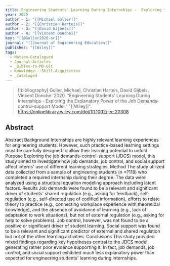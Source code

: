 ```yaml
---
title: Engineering Students' Learning During Internships -  Exploring the Explanatory Power of the Job Demands‐control‐support Model
year: 2020
author - 1: "[[Michael Goller]]"
author - 2: "[[Christian Harteis]]"
author - 3: "[[David Gijbels]]"
author - 4: "[[Vincent Donche]]"
key: "[[@Goller2020-or]]"
journal: "[[Journal of Engineering Education]]"
publisher: "[[Wiley]]"
tags:
  - Notion-Catalogued
  - Journal-Articles
  - _BibTex-to-MD-Git
  - Knowledge---Skill-Acquisition
  - _Cataloged
---
```


> [!bibliography]
> Goller, Michael, Christian Harteis, David Gijbels, Vincent Donche. 2020. “Engineering Students' Learning During Internships -  Exploring the Explanatory Power of the Job Demands‐control‐support Model.” "[[Wiley]]". https://onlinelibrary.wiley.com/doi/10.1002/jee.20308

## Abstract
Abstract Background Internships are highly relevant learning experiences for engineering students. However, such practice-based learning settings must be carefully designed to allow their learning potential to unfold. Purpose Exploring the job demands-control-support (JDCS) model, this study aimed to investigate how job demands, job control, and social support affect interns' use of different learning strategies. Method The study utilized data collected from a sample of engineering students (n =?118) who completed a required internship during their degree. The data were analyzed using a structural equation modeling approach including latent factors. Results Job demands were found to be a relevant and significant driver of students' shared regulation (e.g., asking for feedback), self-regulation (e.g., self-directed use of codified information), efforts to relate theory to practice (e.g., connecting workplace experience with theoretical knowledge), and the absence of avoidance of learning (e.g., lack of adaptation to work situations), but not of external regulation (e.g., asking for help to solve problems). Job control, however, was not found to be a positive or significant driver of student learning. Social support was found to be a relevant and significant predictor of external and shared regulation but not of the other learning activities. Conclusions This study provided mixed findings regarding key hypotheses central to the JDCS model, generating rather poor evidence supporting it. In fact, job demands, job control, and social support exhibited much less explanatory power than expected for engineering students' learning during internships.